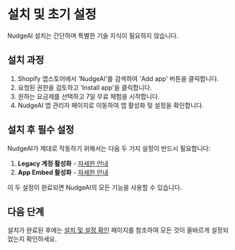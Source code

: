# 설치 및 초기 설정

NudgeAI 설치는 간단하며 특별한 기술 지식이 필요하지 않습니다.

## 설치 과정

1. Shopify 앱스토어에서 'NudgeAI'를 검색하여 'Add app' 버튼을 클릭합니다.
2. 요청된 권한을 검토하고 'Install app'을 클릭합니다.
3. 원하는 요금제를 선택하고 7일 무료 체험을 시작합니다.
4. NudgeAI 앱 관리자 페이지로 이동하여 앱 활성화 및 설정을 확인합니다.

## 설치 후 필수 설정

NudgeAI가 제대로 작동하기 위해서는 다음 두 가지 설정이 반드시 필요합니다:

1. **Legacy 계정 활성화** - [자세한 안내](../legacy-accounts/index.md)
2. **App Embed 활성화** - [자세한 안내](../app-embed/index.md)

이 두 설정이 완료되면 NudgeAI의 모든 기능을 사용할 수 있습니다.

## 다음 단계

설치가 완료된 후에는 [설치 및 설정 확인](../installation-check/index.md) 페이지를 참조하여 모든 것이 올바르게 설정되었는지 확인하세요. 